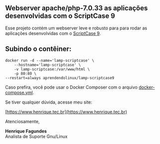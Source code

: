 ## Webserver apache/php-7.0.33 as aplicações desenvolvidas com o ScriptCase 9

Esse projeto contém um webserver leve e robusto para para rodar as aplicações desenvolvidas com o [ScriptCase 9](https://www.dokuwiki.org/dokuwiki).

## Subindo o contêiner:

    docker run -d --name='lamp-scriptcase' \
	    --hostname='lamp-scriptcase' \
	    -v lamp-scriptcase:/var/www/html \
	    -p 80:80 \
	--restart=always aprendendolinux/lamp-scriptcase9

Caso prefira, você pode usar o Docker Composer com o arquivo [docker-compose.yml](hhttps://github.com/AprendendoLinux/lamp-scriptcase9/blob/main/7.0.33/docker-compose.yml).

Se tiver qualquer dúvida, acesse meu site:

[https://www.henrique.tec.br](https://www.henrique.tec.br)

Atenciosamente,

**Henrique Fagundes** \
Analista de Suporte Gnu/Linux
